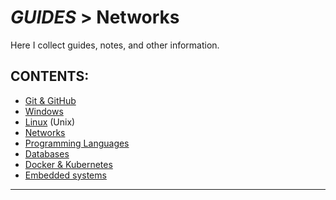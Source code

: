 # _GUIDES_ > Networks
Here I collect guides, notes, and other information.

## CONTENTS:<!--Done!-->
* [Git & GitHub][1]
* [Windows][2]
* [Linux][3] (Unix)
* [Networks][4]
* [Programming Languages][5]
* [Databases][6]
* [Docker & Kubernetes][7]
* [Embedded systems][8]
---

[1]: ../001_Git_and_GitHub_/Git_And_GitHub.md
[2]: ../002_Windows_/Windows.md
[3]: ../003_Linux_(Unix)_/Linux_(Unix).md
[4]: Networks.md
[5]: ../005_Programming_languages_/Programming.md
[6]: ../006_Databases_/Databases.md
[7]: ../007_Docker_and_Kubernetes_/Docker_and_Kubernates.md
[8]: ../008_Embedded_systems_/Embedded_systems.md
<br/>

